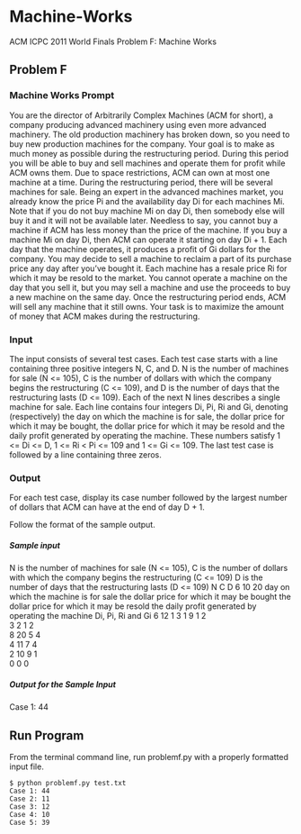 # Machine-Works
ACM ICPC 2011 World Finals Problem F: Machine Works

## Problem F
### Machine Works Prompt

You are the director of Arbitrarily Complex Machines (ACM for short), a company producing advanced machinery
using even more advanced machinery. The old production machinery has broken down, so you need to buy new
production machines for the company. Your goal is to make as much money as possible during the restructuring
period. During this period you will be able to buy and sell machines and operate them for profit while ACM owns
them. Due to space restrictions, ACM can own at most one machine at a time.
During the restructuring period, there will be several machines for sale. Being an expert in the advanced machines
market, you already know the price Pi and the availability day Di for each machines Mi. Note that if you do not buy
machine Mi on day Di, then somebody else will buy it and it will not be available later. Needless to say, you cannot
buy a machine if ACM has less money than the price of the machine.
If you buy a machine Mi on day Di, then ACM can operate it starting on day Di + 1. Each day that the machine
operates, it produces a profit of Gi dollars for the company.
You may decide to sell a machine to reclaim a part of its purchase price any day after you’ve bought it. Each machine
has a resale price Ri for which it may be resold to the market. You cannot operate a machine on the day that you sell
it, but you may sell a machine and use the proceeds to buy a new machine on the same day.
Once the restructuring period ends, ACM will sell any machine that it still owns. Your task is to maximize the amount
of money that ACM makes during the restructuring.

### Input
The input consists of several test cases. Each test case starts with a line containing three positive integers N, C, and
D. N is the number of machines for sale (N <= 105), C is the number of dollars with which the company begins the
restructuring (C <= 109), and D is the number of days that the restructuring lasts (D <= 109).
Each of the next N lines describes a single machine for sale. Each line contains four integers Di, Pi, Ri and Gi,
denoting (respectively) the day on which the machine is for sale, the dollar price for which it may be bought, the
dollar price for which it may be resold and the daily profit generated by operating the machine. These numbers satisfy
1 <= Di <= D, 1 <= Ri < Pi <= 109 and 1 <= Gi <= 109.
The last test case is followed by a line containing three zeros.

### Output
For each test case, display its case number followed by the largest number of dollars that ACM can have at the end of
day D + 1.

Follow the format of the sample output.

##### Sample input
N is the number of machines for sale (N <= 105),
C is the number of dollars with which the company begins the
restructuring (C <= 109)
D is the number of days that the restructuring lasts (D <= 109)
N C  D
6 10 20
day on which the machine is for sale
the dollar price for which it may be bought
the dollar price for which it may be resold
the daily profit generated by operating the machine
Di, Pi, Ri and Gi
6 12 1 3
1 9 1 2  
3 2 1 2  
8 20 5 4  
4 11 7 4  
2 10 9 1  
0 0 0

##### Output for the Sample Input
Case 1: 44



## Run Program
From the terminal command line, run problemf.py with a properly formatted input file.

```
$ python problemf.py test.txt
Case 1: 44
Case 2: 11
Case 3: 12
Case 4: 10
Case 5: 39
```
